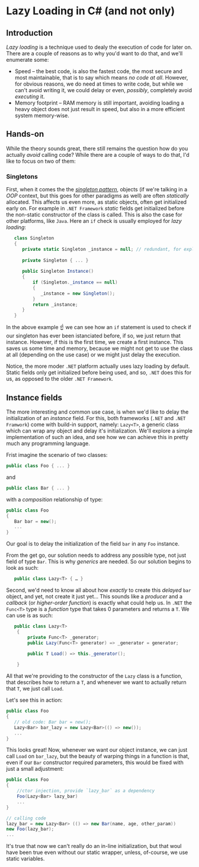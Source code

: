 # Lazy Loading in C# (and not only)

## Introduction
_Lazy loading_ is a technique used to dealy the execution of code for later on. There are a couple of reasons as to why you'd want to do that, and we'll enumerate some:

- Speed – the best code, is also the fastest code, the most secure and most maintainable, that is to say which means _no code at all_. However, for obvious reasons, we do need at times to write code, but while we can't avoid writing it, we could delay or even, _possibly_, completely avoid _executing_ it.
- Memory footprint – RAM memory is still important, avoiding loading a heavy object does not just result in speed, but also in a more efficient system memory-wise.

## Hands-on

While the theory sounds great, there still remains the question how do you actually _avoid_ calling code? While there are a couple of ways to do that, I'd like to focus on two of them:


###  Singletons 
First, when it comes the the [_singleton pattern_](https://en.wikipedia.org/wiki/Singleton_pattern), objects (if we're talking in a _OOP_ context, but this goes for other paradigms as well) are often _statically_ allocated. This affects us even more, as static objects, often get initialized early on. For example in `.NET Framework`  _static_ fields get initialized before the non-static constructor of the class is called. This is also the case for other platforms, like `Java`. Here an `if` check is usually employed for _lazy loading_:

```C#
   class Singleton 
   {
      private static Singleton _instance = null; // redundant, for explicity
      
      private Singleton { ... }
      
      public Singleton Instance()
      {
          if (Singleton._instance == null)
          {
             _instance = new Singleton();
          }
          return _instance;
      }
   }
```

In the above example ☝️ we can see how an `if` statement is used to check if our singleton has ever been istanciated before, if so, we just return that instance. However, if this is the first time, we create a first instance. This saves us some time and memory, because we might not get to use the class at all (depending on the use case) or we might just delay the execution.

Notice, the more moder `.NET` platform actually uses lazy loading by default. Static fields only get initialized before being used, and so, `.NET` does this for us, as opposed to the older `.NET Framework`.


## Instance fields

The more interesting and common use case, is when we'd like to delay the initialization of an _instance_ field. For this, both frameworks (`.NET` and `.NET Framwork`) come with build-in support, namely: `Lazy<T>`, a generic class which can wrap any object and delay it's initialization. We'll explore a simple implementation of such an idea, and see how we can achieve this in pretty much any programming language.

Frist imagine the scenario of two classes:
```C# 
public class Foo { ... }
``` 
and 
```C#
public class Bar { ... }
```
with a _composition_ relationship of type:
```C#
public class Foo 
{
   Bar bar = new();
   ...
}
```
Our goal is to delay the initialization of the field `bar` in any `Foo` instance.

From the get go, our solution needs to address any possible type, not just field of type `Bar`. This is why _generics_ are needed. So our solution begins to look as such:

```C#
   public class Lazy<T> { … }
```

Second, we'd need to know all about how _exactly_ to create this _delayed_ `bar` object, and yet, not create it just yet… This sounds like a _producer_ and a _callback_ (or  _higher-order function_) is exactly what could help us. In `.NET` the `Func<T>` type is a _function_ type that takes 0 parameters and returns a `T`. We can use is as such:

```C#
   public class Lazy<T> 
    {
        private Func<T> _generator;
        public Lazy(Func<T> generator) => _generator = generator;

        public T Load() => this._generator();
        
    }
```
All that we're providing to the constructor of the `Lazy` class is a function, that describes how to return a `T`, and whenever we want to actually return that `T`, we just call `Load`.

Let's see this in action:
```C#
public class Foo 
{
   // old code: Bar bar = new();
   Lazy<Bar> bar_lazy = new Lazy<Bar>(() => new());
   ...
}
```

This looks great! Now, whenever we want our object instance, we can just call `Load` on `bar_lazy`, but the beauty of warping things in a function is that, even if our `Bar` constructor required parameters, this would be fixed with just a small adjustment:

```C#
public class Foo 
{
    //ctor injection, provide `lazy_bar` as a dependency
    Foo(Lazy<Bar> lazy_bar)
    ...
}
```
```C#
// calling code
lazy_bar = new Lazy<Bar> (() => new Bar(name, age, other_param))
new Foo(lazy_bar);
...
```
It's true that now we can't really do an in-line initialization, but that woul have been true even without our static wrapper, unless, of-course, we use static variables.
